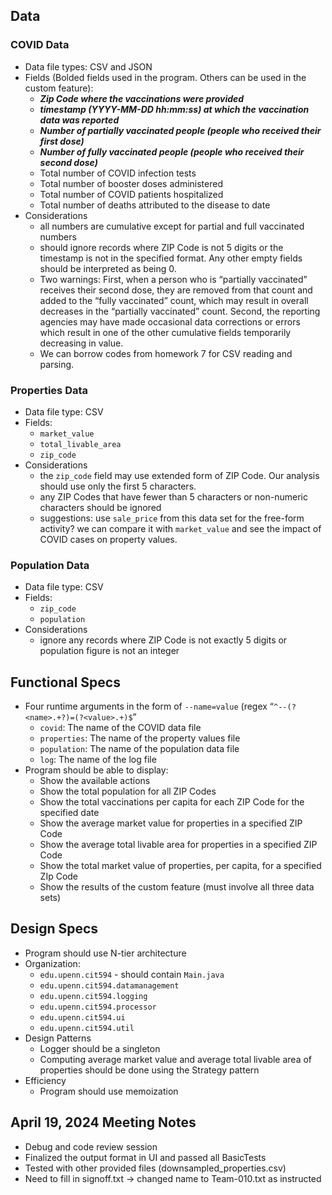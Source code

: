 ## Data

### COVID Data

- Data file types: CSV and JSON
- Fields (Bolded fields used in the program. Others can be used in the custom feature):
  - ***Zip Code where the vaccinations were provided***
  - ***timestamp (YYYY-MM-DD hh:mm:ss) at which the vaccination data was reported***
  - ***Number of partially vaccinated people (people who received their first dose)***
  - ***Number of fully vaccinated people (people who received their second dose)***
  - Total number of COVID infection tests
  - Total number of booster doses administered
  - Total number of COVID patients hospitalized
  - Total number of deaths attributed to the disease to date
- Considerations
  - all numbers are cumulative except for partial and full vaccinated numbers
  - should ignore records where ZIP Code is not 5 digits or the timestamp is not in the specified format. Any other empty fields should be interpreted as being 0.
  - Two warnings: First, when a person who is “partially vaccinated” receives their second dose, they are removed from that count and added to the “fully vaccinated” count, which may result in overall decreases in the “partially vaccinated” count. Second, the reporting agencies may have made occasional data corrections or errors which result in one of the other cumulative fields temporarily decreasing in value.
  - We can borrow codes from homework 7 for CSV reading and parsing.

### Properties Data

- Data file type: CSV
- Fields:
  - `market_value`
  - `total_livable_area`
  - `zip_code`
- Considerations
  - the `zip_code` field may use extended form of ZIP Code. Our analysis should use only the first 5 characters.
  - any ZIP Codes that have fewer than 5 characters or non-numeric characters should be ignored
  - suggestions: use `sale_price` from this data set for the free-form activity? we can compare it with `market_value` and see the impact of COVID cases on property values.

### Population Data

- Data file type: CSV
- Fields:
  - `zip_code`
  - `population`
- Considerations
  - ignore any records where ZIP Code is not exactly 5 digits or population figure is not an integer

## Functional Specs

- Four runtime arguments in the form of `--name=value` (regex “`^--(?<name>.+?)=(?<value>.+)$`”
  - `covid`: The name of the COVID data file
  - `properties`: The name of the property values file
  - `population`: The name of the population data file
  - `log`: The name of the log file
- Program should be able to display:
  - Show the available actions
  - Show the total population for all ZIP Codes
  - Show the total vaccinations per capita for each ZIP Code for the specified date
  - Show the average market value for properties in a specified ZIP Code
  - Show the average total livable area for properties in a specified ZIP Code
  - Show the total market value of properties, per capita, for a specified ZIp Code
  - Show the results of the custom feature (must involve all three data sets)

## Design Specs
- Program should use N-tier architecture
- Organization:
  - `edu.upenn.cit594` - should contain `Main.java`
  - `edu.upenn.cit594.datamanagement`
  - `edu.upenn.cit594.logging` 
  - `edu.upenn.cit594.processor`
  - `edu.upenn.cit594.ui`
  - `edu.upenn.cit594.util`
- Design Patterns
  - Logger should be a singleton
  - Computing average market value and average total livable area of properties should be done using the Strategy pattern
- Efficiency
  - Program should use memoization


## April 19, 2024 Meeting Notes
- Debug and code review session
- Finalized the output format in UI and passed all BasicTests
- Tested with other provided files (downsampled_properties.csv)
- Need to fill in signoff.txt -> changed name to Team-010.txt as instructed
